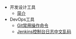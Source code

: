 * 开发设计工具
  * [简介](markdown/杂货铺/Tools/)
* DevOps工具
  * [Git常用操作命令](markdown/杂货铺/Tools/Git常用操作命令.md)
  * [Jenkins控制台日志中文乱码](markdown/杂货铺/Tools/Jenkins控制台日志中文乱码.md)


